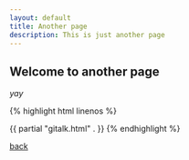 ```yaml
---
layout: default
title: Another page
description: This is just another page
---
```


## Welcome to another page

_yay_

{% highlight html linenos %}
<html>{{ partial "gitalk.html" . }}</html>
{% endhighlight %}

[back](./)

